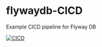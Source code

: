 # flywaydb-CICD
Example CICD pipeline for Flyway DB

[![CICD](https://github.com/gmoraa/flywaydb-CICD/actions/workflows/actions.yml/badge.svg?branch=main)](https://github.com/gmoraa/flywaydb-CICD/actions/workflows/actions.yml)
